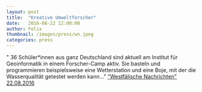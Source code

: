 ```yaml
---
layout: post
title:  "Kreative Umweltforscher"
date:   2016-08-22 12:00:00
author: Felix
thumbnail: /images/press/wn.jpeg
categories: press
---
```

"
36 Schüler\*innen aus ganz Deutschland sind aktuell am Institut für Geoinformatik in einem Forscher-Camp aktiv. Sie basteln und programmieren beispielsweise eine Wetterstation und eine Boje, mit der die Wasserqualität getestet werden kann..."
<a href="http://www.wn.de/Muenster/Muenster/2504141-Forscher-Camp-an-der-Uni-Kreative-Umweltforscher" target="_blank">"Westfälische Nachrichten" 22.08.2016</a>
